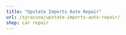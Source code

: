 ```yaml
---
title: "Upstate Imports Auto Repair"
url: /syracuse/upstate-imports-auto-repair/
shop: car repair
---
```

